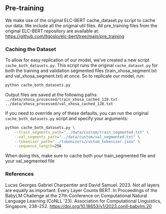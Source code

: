 ## Pre-training

We make use of the original ELC-BERT cache_dataset.py script to cache our data. We include all the original util files. All pre_training files from the original ELC-BERT repository are available at: https://github.com/ltgoslo/elc-bert/tree/main/pre_training

### Caching the Dataset

To allow for easy replication of our model, we've created a new script `cache_both_datasets.py`. This script runs the original `cache_dataset.py` for both the training and validation segmented files (train_xhosa_segment.txt and val_xhosa_segment.txt) at once. So to replicate our model, run:

```bash
python cache_both_datasets.py
```
Output files are saved at the following paths:
`../data/xhosa_processed/train_xhosa_cached_128.txt`
`../data/xhosa_processed/val_xhosa_cached_128.txt` 


If you need to override any of these defaults, you can run the original `cache_both_datasets.py` script and specify your arguments:

```bash
python cache_both_datasets.py \
    --train_segments_path="../data/custom/train_segmented.txt" \
    --val_segments_path="../data/custom/val_segmented.txt" \
    --tokenizer_path="../tokenizers/custom_tokenizer.json" \
    --sequence_length=256
```
When doing this, make sure to cache both your train_segmented file and your val_segmented file

### References

Lucas Georges Gabriel Charpentier and David Samuel. 2023. Not all layers are equally as important: Every Layer Counts BERT. In Proceedings of the BabyLM Challenge at the 27th Conference on Computational Natural Language Learning (CoNLL '23). Association for Computational Linguistics, Singapore, 238–252. https://doi.org/10.18653/v1/2023.conll-babylm.20